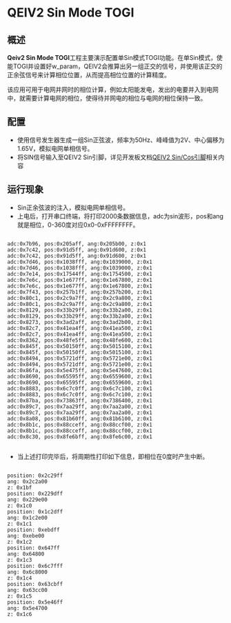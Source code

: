 # QEIV2 Sin Mode TOGI

## 概述

**Qeiv2 Sin Mode TOGI**工程主要演示配置单Sin模式TOGI功能。在单Sin模式，使能TOGI并设置好w_param，QEIV2会推算出另一组正交的信号，并使用该正交的正余弦信号来计算相位位置，从而提高相位位置的计算精度。

该应用可用于电网并网时的相位计算，例如太阳能发电，发出的电要并入到电网中，就需要计算电网的相位，使得待并网电的相位与电网的相位保持一致。

## 配置

- 使用信号发生器生成一组Sin正弦波，频率为50Hz、峰峰值为2V、中心偏移为1.65V，模拟电网单相信号。
- 将SIN信号输入至QEIV2 Sin引脚，详见开发板文档[QEIV2 Sin/Cos引脚](QEIV2_Sin/Cos引脚)相关内容

## 运行现象

- Sin正余弦波的注入，模拟电网单相信号。
- 上电后，打开串口终端，将打印2000条数据信息，adc为sin波形，pos和ang就是相位，0-360度对应0x0-0xFFFFFFFF。

```console

adc:0x7b96, pos:0x205aff, ang:0x205b00, z:0x1
adc:0x7c42, pos:0x91d5ff, ang:0x91d600, z:0x1
adc:0x7c42, pos:0x91d5ff, ang:0x91d600, z:0x1
adc:0x7d46, pos:0x1038fff, ang:0x1039000, z:0x1
adc:0x7d46, pos:0x1038fff, ang:0x1039000, z:0x1
adc:0x7e14, pos:0x17544ff, ang:0x1754500, z:0x1
adc:0x7e6c, pos:0x1e677ff, ang:0x1e67800, z:0x1
adc:0x7e6c, pos:0x1e677ff, ang:0x1e67800, z:0x1
adc:0x7f43, pos:0x257b1ff, ang:0x257b200, z:0x1
adc:0x80c1, pos:0x2c9a7ff, ang:0x2c9a800, z:0x1
adc:0x80c1, pos:0x2c9a7ff, ang:0x2c9a800, z:0x1
adc:0x8129, pos:0x33b29ff, ang:0x33b2a00, z:0x1
adc:0x8129, pos:0x33b29ff, ang:0x33b2a00, z:0x1
adc:0x8273, pos:0x3ad2aff, ang:0x3ad2b00, z:0x1
adc:0x82c7, pos:0x41ea4ff, ang:0x41ea500, z:0x1
adc:0x82c7, pos:0x41ea4ff, ang:0x41ea500, z:0x1
adc:0x8362, pos:0x48fe5ff, ang:0x48fe600, z:0x1
adc:0x845f, pos:0x50150ff, ang:0x5015100, z:0x1
adc:0x845f, pos:0x50150ff, ang:0x5015100, z:0x1
adc:0x8494, pos:0x5721dff, ang:0x5721e00, z:0x1
adc:0x8494, pos:0x5721dff, ang:0x5721e00, z:0x1
adc:0x86fa, pos:0x5e475ff, ang:0x5e47600, z:0x1
adc:0x8690, pos:0x65595ff, ang:0x6559600, z:0x1
adc:0x8690, pos:0x65595ff, ang:0x6559600, z:0x1
adc:0x8883, pos:0x6c7c0ff, ang:0x6c7c100, z:0x1
adc:0x8883, pos:0x6c7c0ff, ang:0x6c7c100, z:0x1
adc:0x87ba, pos:0x73863ff, ang:0x7386400, z:0x1
adc:0x89c7, pos:0x7aa29ff, ang:0x7aa2a00, z:0x1
adc:0x89c7, pos:0x7aa29ff, ang:0x7aa2a00, z:0x1
adc:0x8a08, pos:0x81b60ff, ang:0x81b6100, z:0x1
adc:0x8b1c, pos:0x88cceff, ang:0x88ccf00, z:0x1
adc:0x8b1c, pos:0x88cceff, ang:0x88ccf00, z:0x1
adc:0x8c30, pos:0x8fe6bff, ang:0x8fe6c00, z:0x1


```

- 当上述打印完毕后，将周期性打印如下信息，即相位在0度时产生中断。

```console

position: 0x2c29ff
ang: 0x2c2a00
z: 0x1bf
position: 0x229dff
ang: 0x229e00
z: 0x1c0
position: 0x1c2dff
ang: 0x1c2e00
z: 0x1c1
position: 0xebdff
ang: 0xebe00
z: 0x1c2
position: 0x647ff
ang: 0x64800
z: 0x1c3
position: 0x6c7fff
ang: 0x6c8000
z: 0x1c4
position: 0x63cbff
ang: 0x63cc00
z: 0x1c5
position: 0x5e46ff
ang: 0x5e4700
z: 0x1c6

```

